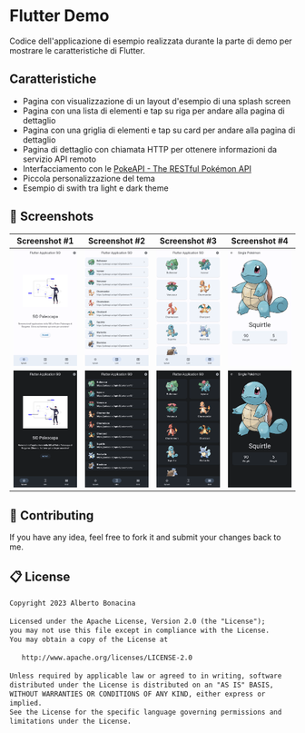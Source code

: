 # Flutter Demo

Codice dell'applicazione di esempio realizzata durante la parte di demo per mostrare le caratteristiche di Flutter.

## Caratteristiche

* Pagina con visualizzazione di un layout d'esempio di una splash screen
* Pagina con una lista di elementi e tap su riga per andare alla pagina di dettaglio
* Pagina con una griglia di elementi e tap su card per andare alla pagina di dettaglio
* Pagina di dettaglio con chiamata HTTP per ottenere informazioni da servizio API remoto
* Interfacciamento con le [PokeAPI - The RESTful Pokémon API](https://pokeapi.co/)
* Piccola personalizzazione del tema
* Esempio di swith tra light e dark theme

## 📱 Screenshots

| Screenshot #1 | Screenshot #2 | Screenshot #3 | Screenshot #4 |
| - | - | - | - |
| <img src="screenshots/splash-light.png"/> | <img src="screenshots/list-light.png"/> | <img src="screenshots/grid-light.png"/> | <img src="screenshots/single-light.png"/> |
| <img src="screenshots/splash-dark.png"/> | <img src="screenshots/list-dark.png"/> | <img src="screenshots/grid-dark.png"/> | <img src="screenshots/single-dark.png"/> |

## 💎 Contributing

If you have any idea, feel free to fork it and submit your changes back to me.

## 📋 License

```
Copyright 2023 Alberto Bonacina

Licensed under the Apache License, Version 2.0 (the "License");
you may not use this file except in compliance with the License.
You may obtain a copy of the License at

   http://www.apache.org/licenses/LICENSE-2.0

Unless required by applicable law or agreed to in writing, software
distributed under the License is distributed on an "AS IS" BASIS,
WITHOUT WARRANTIES OR CONDITIONS OF ANY KIND, either express or implied.
See the License for the specific language governing permissions and
limitations under the License.
```
